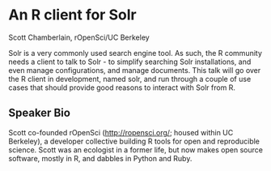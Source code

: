 # An R client for Solr

Scott Chamberlain, rOpenSci/UC Berkeley

Solr is a very commonly used search engine tool. As such, the R community needs a client to talk to Solr - to simplify searching Solr installations, and even manage configurations, and manage documents. This talk will go over the R client in development, named solr, and run through a couple of use cases that should provide good reasons to interact with Solr from R.

## Speaker Bio

Scott co-founded rOpenSci (http://ropensci.org/; housed within UC Berkeley), a developer collective building R tools for open and reproducible science. Scott was an ecologist in a former life, but now makes open source software, mostly in R, and dabbles in Python and Ruby.
